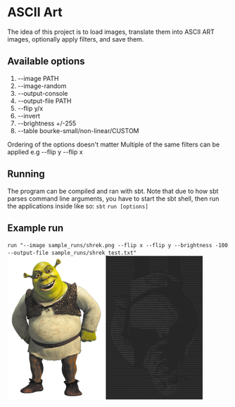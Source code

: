 # ASCII Art

The idea of this project is to load images, translate them into ASCII ART images, optionally apply filters, and save them. 

## Available options

1. --image PATH
2. --image-random
3. --output-console
4. --output-file PATH
5. --flip y/x
6. --invert
7. --brightness +/-255
8. --table bourke-small/non-linear/CUSTOM

Ordering of the options doesn't matter
Multiple of the same filters can be applied e.g --flip y --flip x


## Running
The program can be compiled and ran with sbt. Note that due to how sbt parses command line arguments, you have to start the sbt shell, then run the applications inside like so:
`sbt`
`run [options]`

## Example run
`run "--image sample_runs/shrek.png --flip x --flip y --brightness -100 --output-file sample_runs/shrek_test.txt"`
<img width="220" height="326" alt="original" src="sample_runs/shrek.png"/>
<img width="220" height="326" alt="ascii" src="sample_runs/shrektxt.png"/>
